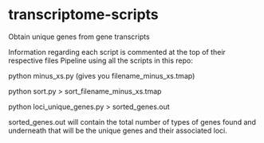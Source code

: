# transcriptome-scripts
Obtain unique genes from gene transcripts 

Information regarding each script is commented at the top of their respective files
Pipeline using all the scripts in this repo: 

python minus_xs.py (gives you filename_minus_xs.tmap)

python sort.py > sort_filename_minus_xs.tmap

python loci_unique_genes.py > sorted_genes.out

sorted_genes.out will contain the total number of types of genes found and underneath that will be the unique genes and their associated loci.
